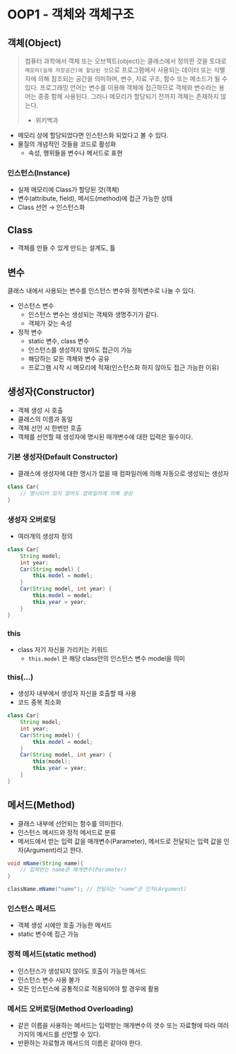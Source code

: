 # OOP1 - 객체와 객체구조

## 객체(Object)

> 컴퓨터 과학에서 객체 또는 오브젝트(object)는 클래스에서 정의한 것을 토대로 `메모리(실제 저장공간)에 할당된 것`으로 프로그램에서 사용되는 데이터 또는 식별자에 의해 참조되는 공간을 의미하며, 변수, 자료 구조, 함수 또는 메소드가 될 수 있다. 프로그래밍 언어는 변수를 이용해 객체에 접근하므로 객체와 변수라는 용어는 종종 함께 사용된다. 그러나 메모리가 할당되기 전까지 객체는 존재하지 않는다.
> -   위키백과
-   메모리 상에 할당되었다면 인스턴스화 되었다고 볼 수 있다.
-   물질의 개념적인 것들을 코드로 활성화
    -   속성, 행위들을 변수나 메서드로 표현

### 인스턴스(Instance)
-   실제 메모리에 Class가 할당된 것(객체)
-   변수(attribute, field), 메서드(method)에 접근 가능한 상태
-   Class 선언 → 인스턴스화

## Class
-   객체를 만들 수 있게 만드는 설계도, 틀

## 변수
클래스 내에서 사용되는 변수를 인스턴스 변수와  정적변수로 나눌 수 있다.
- 인스턴스 변수
	- 인스턴스 변수는 생성되는 객체와 생명주기가 같다.
	- 객체가 갖는 속성
- 정적 변수
	- static 변수, class 변수
	- 인스턴스를 생성하지 않아도 접근이 가능
	- 해당하는 모든 객체와 변수 공유
	- 프로그램 시작 시 메모리에 적재(인스턴스화 하지 않아도 접근 가능한 이유)

## 생성자(Constructor)
- 객체 생성 시 호출
- 클래스의 이름과 동일
- 객체 선언 시 한번만 호출
- 객체를 선언할 때 생성자에 명시된 매개변수에 대한 입력은 필수이다.

### 기본 생성자(Default Constructor)
- 클래스에 생성자에 대한 명시가 없을 때 컴파일러에 의해 자동으로 생성되는 생성자
```java
class Car{
	// 명시되어 있지 않아도 컴파일러에 의해 생성
}
```

### 생성자 오버로딩
- 여러개의 생성자 정의
```java
class Car{
	String model;
	int year;
	Car(String model) {
		this.model = model;
	}
	Car(String model, int year) {
		this.model = model;
		this.year = year;
	}
}
```

### this
- class 자기 자신을 가리키는 키워드
	- `this.model` 은 해당 class안의 인스턴스 변수 model을 의미
### this(...)
- 생성자 내부에서 생성자 자신을 호출할 때 사용
- 코드 중복 최소화
```java
class Car{
	String model;
	int year;
	Car(String model) {
		this.model = model;
	}
	Car(String model, int year) {
		this(model);
		this.year = year;
	}
}
```

## 메서드(Method)
- 클래스 내부에 선언되는 함수를 의미한다.
- 인스턴스 메서드와 정적 메서드로 분류
- 메서드에서 받는 입력 값을 매개변수(Parameter), 메서드로 전달되는 입력 값을 인자(Argument)라고 한다.
```java
void mName(String name){
	// 입력받는 name은 매개변수(Parameter)
}

className.mName("name"); // 전달되는 "name"은 인자(Argument)
```

### 인스턴스 메서드
- 객체 생성 시에만 호출 가능한 메서드
- static 변수에 접근 가능

### 정적 메서드(static method)
- 인스턴스가 생성되지 않아도 호출이 가능한 메서드
- 인스턴스 변수 사용 불가
- 모든 인스턴스에 공통적으로 적용되어야 할 경우에 활용

### 메서드 오버로딩(Method Overloading)
- 같은 이름을 사용하는 메서드는 입력받는 매개변수의 갯수 또는 자료형에 따라 여러가지의 메서드를 선언할 수 있다.
- 반환하는 자료형과 메서드의 이름은 같아야 한다.